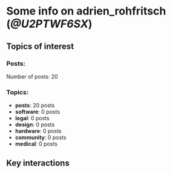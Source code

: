 # Some info on adrien_rohfritsch (_@U2PTWF6SX_)


## Topics of interest

### Posts: 

Number of posts: 20

### Topics:

* __posts__: 20 posts
* __software__: 0 posts
* __legal__: 0 posts
* __design__: 0 posts
* __hardware__: 0 posts
* __community__: 0 posts
* __medical__: 0 posts

## Key interactions 

